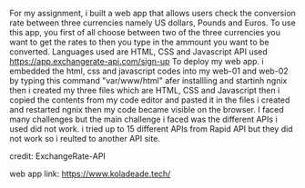 For my assignment, i built a web app that allows users check the conversion rate between three currencies namely US dollars, Pounds and Euros. To use this app, you first of all choose between two of the three currencies you want to get the rates to then you type in the ammount you want to be converted. Languages used are HTML, CSS and Javascript API used https://app.exchangerate-api.com/sign-up To deploy my web app. i embedded the html, css and javascript codes into my web-01 and web-02 by typing this command "var/www/html" afer installling and startinh ngnix then i created my three files which are HTML, CSS and Javascript then i copied the contents from my code editor and pasted it in the files i created and restarted ngnix then my code became visible on the browser. I faced many challenges but the main challenge i faced was the different APIs i used did not work. i tried up to 15 different APIs from Rapid API but they did not work so i reulted to another API site.

credit: ExchangeRate-API

web app link: https://www.koladeade.tech/
